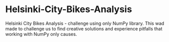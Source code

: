 # Helsinki-City-Bikes-Analysis
Helsinki City Bikes Analysis - challenge using only NumPy library. This wad made to challenge us to find creative solutions and experience pitfalls that working with NumPy only causes.
